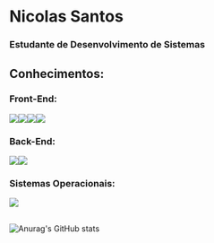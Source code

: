 # Nicolas Santos

### Estudante de Desenvolvimento de Sistemas

## Conhecimentos:

### Front-End:

<img src="https://img.shields.io/badge/HTML-E34F26?style=for-the-badge&logo=html5&logoColor=white"><img src="https://img.shields.io/badge/CSS3-1572B6?style=for-the-badge&logo=css3&logoColor=white"><img src="https://img.shields.io/badge/JavaScript-323330?style=for-the-badge&logo=javascript&logoColor=F7DF1E"><img src="https://img.shields.io/badge/Bootstrap-563D7C?style=for-the-badge&logo=bootstrap&logoColor=white">

### Back-End:
<img src="[https://img.shields.io/badge/Java-ED8B00?style=for-the-badge&logo=java&logoColor=white](https://encrypted-tbn0.gstatic.com/images?q=tbn:ANd9GcQd9WYjoioSYrlFXQ-mMOioU-6J2kDXjQFlNw)"><img src="https://img.shields.io/badge/MySQL-005C84?style=for-the-badge&logo=mysql&logoColor=white">

### Sistemas Operacionais:

<img src="https://img.shields.io/badge/Windows-0078D6?style=for-the-badge&logo=windows&logoColor=white">

##
![Anurag's GitHub stats](https://github.com/NicolasNun)
